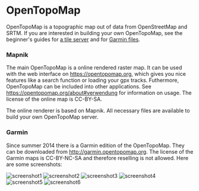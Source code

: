 OpenTopoMap
===========
OpenTopoMap is a topographic map out of data from OpenStreetMap and SRTM. If you are interested in building your own OpenTopoMap, see the beginner's guides for [a tile server](mapnik/README.md) and for [Garmin files](garmin/README.md).

### Mapnik
The main OpenTopoMap is a online rendered raster map. It can be used with the web interface on https://opentopomap.org, which gives you nice features like a search function or loading your gpx tracks. Futhermore, OpenTopoMap can be included into other applications. See https://opentopomap.org/about#verwendung for information on usage. The license of the online map is CC-BY-SA.

The online renderer is based on Mapnik. All necessary files are available to build your own OpenTopoMap server.

### Garmin
Since summer 2014 there is a Garmin edition of the OpenTopoMap. They can be downloaded from http://garmin.opentopomap.org. The license of the Garmin maps is CC-BY-NC-SA and therefore reselling is not allowed. Here are some screenshots:

![screenshot1](https://raw.githubusercontent.com/der-stefan/OpenTopoMap/master/garmin/screenshots/screenshot1.png)
![screenshot2](https://raw.githubusercontent.com/der-stefan/OpenTopoMap/master/garmin/screenshots/screenshot2.png)
![screenshot3](https://raw.githubusercontent.com/der-stefan/OpenTopoMap/master/garmin/screenshots/screenshot3.png)
![screenshot4](https://raw.githubusercontent.com/der-stefan/OpenTopoMap/master/garmin/screenshots/screenshot4.png)
![screenshot5](https://raw.githubusercontent.com/der-stefan/OpenTopoMap/master/garmin/screenshots/screenshot5.png)
![screenshot6](https://raw.githubusercontent.com/der-stefan/OpenTopoMap/master/garmin/screenshots/screenshot6.png)
